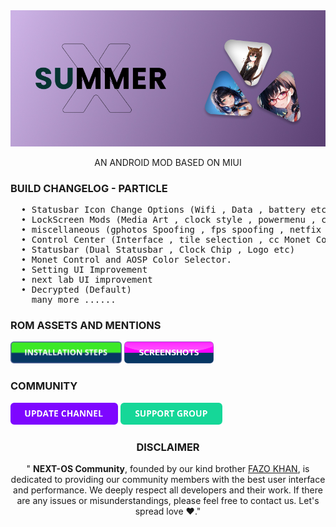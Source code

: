 <div align="center" >
  <img  src="https://raw.githubusercontent.com/darksky4you/NEXT_PARTICLE_PROJECT/main/DATABASE/assets/summer_banner.jpg"  />
  <p>AN ANDROID MOD BASED ON MIUI</p>
</div>
  

<h3>BUILD CHANGELOG - PARTICLE</h3>
<pre>
  • Statusbar Icon Change Options (Wifi , Data , battery etc)
  • LockScreen Mods (Media Art , clock style , powermenu , charge animations etc)
  • miscellaneous (gphotos Spoofing , fps spoofing , netfix spoofing , servers etc )
  • Control Center (Interface , tile selection , cc Monet Control etc)
  • Statusbar (Dual Statusbar , Clock Chip , Logo etc)
  • Monet Control and AOSP Color Selector.
  • Setting UI Improvement
  • next lab UI improvement 
  • Decrypted (Default)
    many more ......
</pre>

<h3>ROM ASSETS AND MENTIONS</h3>

<a href="https://telegra.ph/NEXT-OS---FLASHING-STEPS-02-26"><img  height="35" src="https://raw.githubusercontent.com/darksky4you/NEXT_PARTICLE_PROJECT/main/DATABASE/assets/button_installation-steps.png"  /></a>
<a href="https://t.me/SSgroupRN11"><img  height="35" src="https://raw.githubusercontent.com/darksky4you/NEXT_PARTICLE_PROJECT/main/DATABASE/assets/button_screenshots.png"  /></a>


<h3>COMMUNITY</h3>

<a href="https://t.me/RedmiN11Pak"><img  height="35" src="https://raw.githubusercontent.com/darksky4you/NEXT_PARTICLE_PROJECT/main/DATABASE/assets/button_update-channel.png"  /></a>
<a href="https://t.me/nextosmerlinx"><img  height="35" src="https://raw.githubusercontent.com/darksky4you/NEXT_PARTICLE_PROJECT/main/DATABASE/assets/button_support-group.png"  /></a>


<h3 align="center" >DISCLAIMER</h3>
<p align="center">" <b>NEXT-OS Community</b>, founded by our kind brother <a href="https://t.me/Fazokhan">FAZO KHAN</a>, is dedicated to providing our community members with the best user interface and performance. We deeply respect all developers and their work. If there are any issues or misunderstandings, please feel free to contact us. Let's spread love ❤️."




</p>



